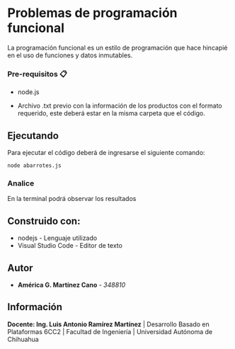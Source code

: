 # Problemas de programación funcional

La programación funcional es un estilo de programación que hace hincapié en el uso de funciones y datos inmutables.

### Pre-requisitos 📋

- node.js

- Archivo .txt previo con la información de los productos con el formato requerido, este deberá estar en la misma carpeta que el código.

## Ejecutando

Para ejecutar el código deberá de ingresarse el siguiente comando:

```
node abarrotes.js
```

### Analice

En la terminal podrá observar los resultados


## Construido con:

* nodejs - Lenguaje utilizado
* Visual Studio Code - Editor de texto

## Autor

* **América G. Martínez Cano** - *348810*

## Información

**Docente: Ing. Luis Antonio Ramírez Martínez** | Desarrollo Basado en Plataformas
6CC2 | Facultad de Ingeniería | Universidad Autónoma de Chihuahua
